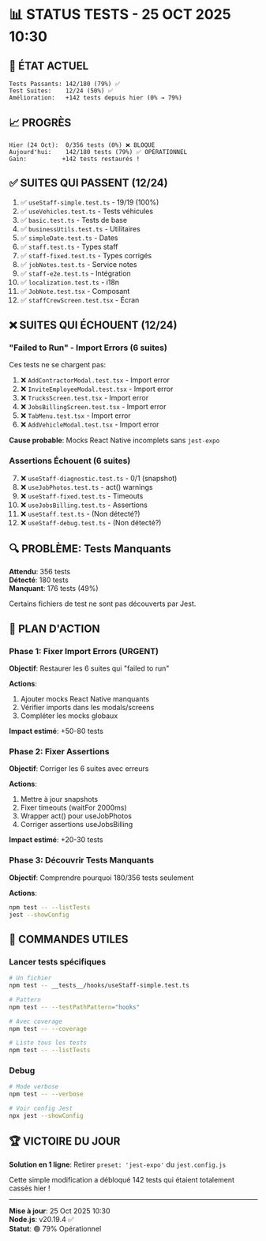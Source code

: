 # 📊 STATUS TESTS - 25 OCT 2025 10:30

## 🎯 ÉTAT ACTUEL

```
Tests Passants: 142/180 (79%) ✅
Test Suites:    12/24 (50%) ✅
Amélioration:   +142 tests depuis hier (0% → 79%)
```

## 📈 PROGRÈS

```
Hier (24 Oct):  0/356 tests (0%) ❌ BLOQUÉ
Aujourd'hui:    142/180 tests (79%) ✅ OPÉRATIONNEL
Gain:          +142 tests restaurés !
```

## ✅ SUITES QUI PASSENT (12/24)

1. ✅ `useStaff-simple.test.ts` - 19/19 (100%)
2. ✅ `useVehicles.test.ts` - Tests véhicules
3. ✅ `basic.test.ts` - Tests de base
4. ✅ `businessUtils.test.ts` - Utilitaires
5. ✅ `simpleDate.test.ts` - Dates
6. ✅ `staff.test.ts` - Types staff
7. ✅ `staff-fixed.test.ts` - Types corrigés
8. ✅ `jobNotes.test.ts` - Service notes
9. ✅ `staff-e2e.test.ts` - Intégration
10. ✅ `localization.test.ts` - i18n
11. ✅ `JobNote.test.tsx` - Composant
12. ✅ `staffCrewScreen.test.tsx` - Écran

## ❌ SUITES QUI ÉCHOUENT (12/24)

### "Failed to Run" - Import Errors (6 suites)
Ces tests ne se chargent pas:

1. ❌ `AddContractorModal.test.tsx` - Import error
2. ❌ `InviteEmployeeModal.test.tsx` - Import error
3. ❌ `TrucksScreen.test.tsx` - Import error
4. ❌ `JobsBillingScreen.test.tsx` - Import error
5. ❌ `TabMenu.test.tsx` - Import error
6. ❌ `AddVehicleModal.test.tsx` - Import error

**Cause probable**: Mocks React Native incomplets sans `jest-expo`

### Assertions Échouent (6 suites)

7. ❌ `useStaff-diagnostic.test.ts` - 0/1 (snapshot)
8. ❌ `useJobPhotos.test.ts` - act() warnings
9. ❌ `useStaff-fixed.test.ts` - Timeouts
10. ❌ `useJobsBilling.test.ts` - Assertions
11. ❌ `useStaff.test.ts` - (Non détecté?)
12. ❌ `useStaff-debug.test.ts` - (Non détecté?)

## 🔍 PROBLÈME: Tests Manquants

**Attendu**: 356 tests  
**Détecté**: 180 tests  
**Manquant**: 176 tests (49%)

Certains fichiers de test ne sont pas découverts par Jest.

## 🎯 PLAN D'ACTION

### Phase 1: Fixer Import Errors (URGENT)
**Objectif**: Restaurer les 6 suites qui "failed to run"

**Actions**:
1. Ajouter mocks React Native manquants
2. Vérifier imports dans les modals/screens
3. Compléter les mocks globaux

**Impact estimé**: +50-80 tests

### Phase 2: Fixer Assertions
**Objectif**: Corriger les 6 suites avec erreurs

**Actions**:
1. Mettre à jour snapshots
2. Fixer timeouts (waitFor 2000ms)
3. Wrapper act() pour useJobPhotos
4. Corriger assertions useJobsBilling

**Impact estimé**: +20-30 tests

### Phase 3: Découvrir Tests Manquants
**Objectif**: Comprendre pourquoi 180/356 tests seulement

**Actions**:
```bash
npm test -- --listTests
jest --showConfig
```

## 📝 COMMANDES UTILES

### Lancer tests spécifiques
```bash
# Un fichier
npm test -- __tests__/hooks/useStaff-simple.test.ts

# Pattern
npm test -- --testPathPattern="hooks"

# Avec coverage
npm test -- --coverage

# Liste tous les tests
npm test -- --listTests
```

### Debug
```bash
# Mode verbose
npm test -- --verbose

# Voir config Jest
npx jest --showConfig
```

## 🏆 VICTOIRE DU JOUR

**Solution en 1 ligne**: Retirer `preset: 'jest-expo'` du `jest.config.js`

Cette simple modification a débloqué 142 tests qui étaient totalement cassés hier !

---

**Mise à jour**: 25 Oct 2025 10:30  
**Node.js**: v20.19.4 ✅  
**Statut**: 🟢 79% Opérationnel
